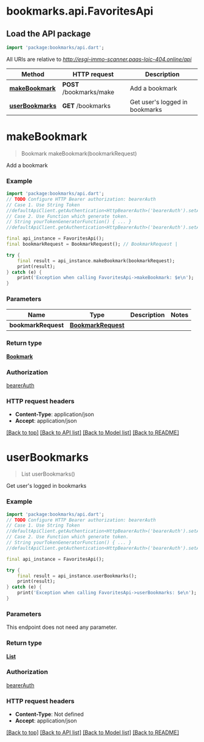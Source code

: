 # bookmarks.api.FavoritesApi

## Load the API package
```dart
import 'package:bookmarks/api.dart';
```

All URIs are relative to *http://esgi-immo-scanner.paas-loic-404.online/api*

Method | HTTP request | Description
------------- | ------------- | -------------
[**makeBookmark**](FavoritesApi.md#makebookmark) | **POST** /bookmarks/make | Add a bookmark
[**userBookmarks**](FavoritesApi.md#userbookmarks) | **GET** /bookmarks | Get user's logged in bookmarks


# **makeBookmark**
> Bookmark makeBookmark(bookmarkRequest)

Add a bookmark

### Example
```dart
import 'package:bookmarks/api.dart';
// TODO Configure HTTP Bearer authorization: bearerAuth
// Case 1. Use String Token
//defaultApiClient.getAuthentication<HttpBearerAuth>('bearerAuth').setAccessToken('YOUR_ACCESS_TOKEN');
// Case 2. Use Function which generate token.
// String yourTokenGeneratorFunction() { ... }
//defaultApiClient.getAuthentication<HttpBearerAuth>('bearerAuth').setAccessToken(yourTokenGeneratorFunction);

final api_instance = FavoritesApi();
final bookmarkRequest = BookmarkRequest(); // BookmarkRequest | 

try {
    final result = api_instance.makeBookmark(bookmarkRequest);
    print(result);
} catch (e) {
    print('Exception when calling FavoritesApi->makeBookmark: $e\n');
}
```

### Parameters

Name | Type | Description  | Notes
------------- | ------------- | ------------- | -------------
 **bookmarkRequest** | [**BookmarkRequest**](BookmarkRequest.md)|  | 

### Return type

[**Bookmark**](Bookmark.md)

### Authorization

[bearerAuth](../README.md#bearerAuth)

### HTTP request headers

 - **Content-Type**: application/json
 - **Accept**: application/json

[[Back to top]](#) [[Back to API list]](../README.md#documentation-for-api-endpoints) [[Back to Model list]](../README.md#documentation-for-models) [[Back to README]](../README.md)

# **userBookmarks**
> List<Bookmark> userBookmarks()

Get user's logged in bookmarks

### Example
```dart
import 'package:bookmarks/api.dart';
// TODO Configure HTTP Bearer authorization: bearerAuth
// Case 1. Use String Token
//defaultApiClient.getAuthentication<HttpBearerAuth>('bearerAuth').setAccessToken('YOUR_ACCESS_TOKEN');
// Case 2. Use Function which generate token.
// String yourTokenGeneratorFunction() { ... }
//defaultApiClient.getAuthentication<HttpBearerAuth>('bearerAuth').setAccessToken(yourTokenGeneratorFunction);

final api_instance = FavoritesApi();

try {
    final result = api_instance.userBookmarks();
    print(result);
} catch (e) {
    print('Exception when calling FavoritesApi->userBookmarks: $e\n');
}
```

### Parameters
This endpoint does not need any parameter.

### Return type

[**List<Bookmark>**](Bookmark.md)

### Authorization

[bearerAuth](../README.md#bearerAuth)

### HTTP request headers

 - **Content-Type**: Not defined
 - **Accept**: application/json

[[Back to top]](#) [[Back to API list]](../README.md#documentation-for-api-endpoints) [[Back to Model list]](../README.md#documentation-for-models) [[Back to README]](../README.md)

